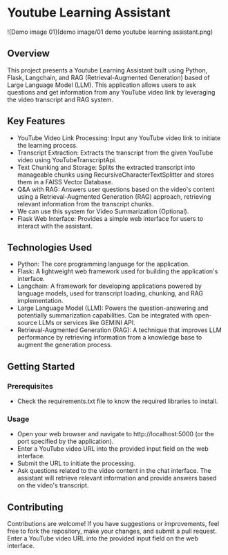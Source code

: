 # Youtube Learning Assistant
![Demo image 01](demo image/01 demo youtube learning assistant.png)

## Overview

This project presents a Youtube Learning Assistant built using Python, Flask, Langchain, and RAG (Retrieval-Augmented Generation) based of Large Language Model (LLM). This application allows users to ask questions and get information from any YouTube video link by leveraging the video transcript and RAG system. 

## Key Features
- YouTube Video Link Processing: Input any YouTube video link to initiate the learning process.
- Transcript Extraction: Extracts the transcript from the given YouTube video using YouTubeTranscriptApi.
- Text Chunking and Storage: Splits the extracted transcript into manageable chunks using RecursiveCharacterTextSplitter and stores them in a FAISS Vector Database.
- Q&A with RAG: Answers user questions based on the video's content using a Retrieval-Augmented Generation (RAG) approach, retrieving relevant information from the transcript chunks.
- We can use this system for Video Summarization (Optional).
- Flask Web Interface: Provides a simple web interface for users to interact with the assistant.

## Technologies Used
- Python: The core programming language for the application.
- Flask: A lightweight web framework used for building the application's interface.
- Langchain: A framework for developing applications powered by language models, used for transcript loading, chunking, and RAG implementation.
- Large Language Model (LLM): Powers the question-answering and potentially summarization capabilities. Can be integrated with open-source LLMs or services like GEMINI API.
- Retrieval-Augmented Generation (RAG): A technique that improves LLM performance by retrieving information from a knowledge base to augment the generation process.

## Getting Started

### Prerequisites
- Check the requirements.txt file to know the required libraries to install.
  
### Usage
- Open your web browser and navigate to http://localhost:5000 (or the port specified by the application).
- Enter a YouTube video URL into the provided input field on the web interface.
- Submit the URL to initiate the processing.
- Ask questions related to the video content in the chat interface. The assistant will retrieve relevant information and provide answers based on the video's transcript.

## Contributing
Contributions are welcome! If you have suggestions or improvements, feel free to fork the repository, make your changes, and submit a pull request.
Enter a YouTube video URL into the provided input field on the web interface.
